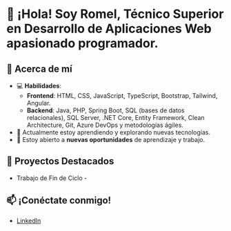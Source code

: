 
# 👋 ¡Hola! Soy Romel, Técnico Superior en Desarrollo de Aplicaciones Web apasionado programador.

## 🚀 Acerca de mí
- 💻 **Habilidades**:
    - **Frontend**: HTML, CSS, JavaScript, TypeScript, Bootstrap, Tailwind, Angular.
    - **Backend**: Java, PHP, Spring Boot,  SQL (bases de datos relacionales), SQL Server, .NET Core, Entity Framework, Clean Architecture, Git, Azure DevOps y metodologías ágiles.
- 🌱 Actualmente estoy aprendiendo y explorando nuevas tecnologías.
- 👥 Estoy abierto a **nuevas oportunidades** de aprendizaje y trabajo.

## 🔧 Proyectos Destacados 
- Trabajo de Fin de Ciclo - 

## 📫 ¡Conéctate conmigo!
- [LinkedIn](https://www.linkedin.com/in/romel-romero-garc%C3%ADa-228144298/)






